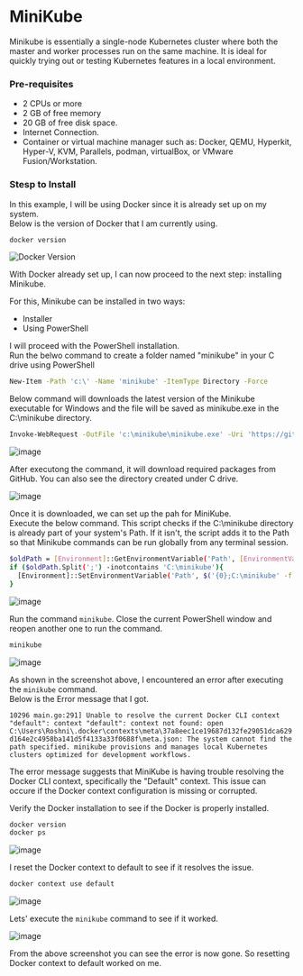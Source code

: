 # MiniKube
Minikube is essentially a single-node Kubernetes cluster where both the master and worker processes run on the same machine. It is ideal for quickly trying out or testing Kubernetes features in a local environment.

### Pre-requisites

- 2 CPUs or more
- 2 GB of free memory
- 20 GB of free disk space.
- Internet Connection.
- Container or virtual machine manager such as: Docker, QEMU, Hyperkit, Hyper-V, KVM, Parallels, podman, virtualBox, or VMware Fusion/Workstation.


### Stesp to Install

In this example, I will be using Docker since it is already set up on my system. </br>
Below is the version of Docker that I am currently using.

```bash
docker version
```

![Docker Version](https://github.com/user-attachments/assets/01ef33ef-8d6d-4b12-8718-2b78644f4150)

With Docker already set up, I can now proceed to the next step: installing Minikube.

For this, Minikube can be installed in two ways:  
- Installer
- Using PowerShell  

I will proceed with the PowerShell installation.  
Run the belwo command to create a folder named "minikube" in your C drive using PowerShell

```bash
New-Item -Path 'c:\' -Name 'minikube' -ItemType Directory -Force
```

Below command will downloads the latest version of the Minikube executable for Windows and the file will be saved as minikube.exe in the C:\minikube directory.

```bash
Invoke-WebRequest -OutFile 'c:\minikube\minikube.exe' -Uri 'https://github.com/kubernetes/minikube/releases/latest/download/minikube-windows-amd64.exe' -UseBasicParsing
```

![image](https://github.com/user-attachments/assets/894a7c27-ff0d-4600-9c98-9226ca0ae5c3)

After executong the command, it will download required packages from GitHub.  You can also see the directory created under C drive.  

![image](https://github.com/user-attachments/assets/e54c94a3-cd6e-459f-999a-ede61e9136e3)

Once it is downloaded, we can set up the pah for MiniKube.  
Execute the below command.   This script checks if the C:\minikube directory is already part of your system's Path. If it isn't, the script adds it to the Path so that Minikube commands can be run globally from any terminal session.  

```bash
$oldPath = [Environment]::GetEnvironmentVariable('Path', [EnvironmentVariableTarget]::Machine)
if ($oldPath.Split(';') -inotcontains 'C:\minikube'){
  [Environment]::SetEnvironmentVariable('Path', $('{0};C:\minikube' -f $oldPath), [EnvironmentVariableTarget]::Machine)
}
```

![image](https://github.com/user-attachments/assets/e9790c60-d186-4f1d-9f9e-9a2b7d0f9ce8)

Run the command `minikube`.  Close the current PowerShell window and reopen another one to run the command.

```bash
minikube
```

![image](https://github.com/user-attachments/assets/03b216a2-31b1-40c1-9106-7210f07da990)

As shown in the screenshot above, I encountered an error after executing the `minikube` command.  
Below is the Error message that I got.  

`
10296 main.go:291] Unable to resolve the current Docker CLI context "default": context "default": context not found: open C:\Users\Roshni\.docker\contexts\meta\37a8eec1ce19687d132fe29051dca629d164e2c4958ba141d5f4133a33f0688f\meta.json: The system cannot find the path specified.
minikube provisions and manages local Kubernetes clusters optimized for development workflows.
`

The error message suggests that MiniKube is having trouble resolving the Docker CLI context, specifically the "Default" context.
This issue can occure if the Docker context configuration is missing or corrupted.  

Verify the Docker installation to see if the Docker is properly installed.  

```bash
docker version
docker ps
```
![image](https://github.com/user-attachments/assets/3146db83-1532-4062-bc16-2d4354463191)  

I reset the Docker context to default to see if it resolves the issue.

```bash
docker context use default
```
![image](https://github.com/user-attachments/assets/91e80b34-a9c7-41eb-a6f2-080dde7faf3a)  

Lets' execute the `minikube` command to see if it worked.  

![image](https://github.com/user-attachments/assets/9d9c2138-aab7-427b-9133-00492b6ba9a5)  

From the above screenshot you can see the error is now gone. So resetting Docker context to default worked on me.  













